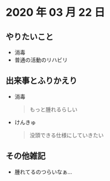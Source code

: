 # 2020 年 03 月 22 日

## やりたいこと

- 消毒
- 普通の活動のリハビリ

## 出来事とふりかえり

- 消毒
  > もっと腫れるらしい
- けんきゅ
  > 没頭できる仕様にしていきたい

## その他雑記

- 腫れてるのつらいなぁ...
